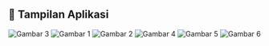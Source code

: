 ## 📸 Tampilan Aplikasi
![Gambar 3](gambar/WhatsApp%20Image%202025-05-23%20at%2007.53.10.jpeg)
![Gambar 1](gambar/WhatsApp%20Image%202025-05-23%20at%2007.53.10%20(1).jpeg)
![Gambar 2](gambar/WhatsApp%20Image%202025-05-23%20at%2007.53.10%20(2).jpeg)
![Gambar 4](gambar/WhatsApp%20Image%202025-05-23%20at%2007.53.11%20(1).jpeg)
![Gambar 5](gambar/WhatsApp%20Image%202025-05-23%20at%2007.53.11%20(2).jpeg)
![Gambar 6](gambar/WhatsApp%20Image%202025-05-23%20at%2007.53.11.jpeg)
